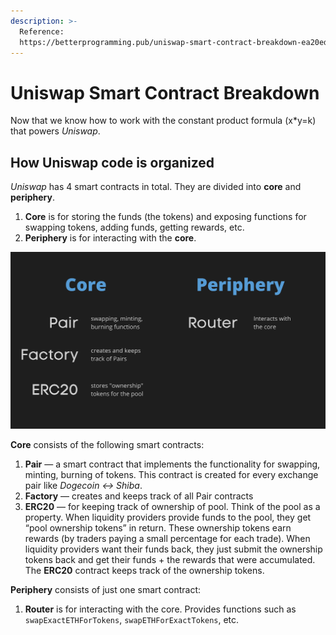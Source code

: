 ```yaml
---
description: >-
  Reference:
  https://betterprogramming.pub/uniswap-smart-contract-breakdown-ea20edf1a0ff
---
```


# Uniswap Smart Contract Breakdown

Now that we know how to work with the constant product formula (x\*y=k) that powers _Uniswap_.

## How Uniswap code is organized <a href="#e03a" id="e03a"></a>

_Uniswap_ has 4 smart contracts in total. They are divided into **core** and **periphery**.

1. **Core** is for storing the funds (the tokens) and exposing functions for swapping tokens, adding funds, getting rewards, etc.
2. **Periphery** is for interacting with the **core**.

![](<../../../.gitbook/assets/imagem (3).png>)

**Core** consists of the following smart contracts:

1. **Pair** — a smart contract that implements the functionality for swapping, minting, burning of tokens. This contract is created for every exchange pair like _Dogecoin ↔ Shiba_.
2. **Factory** — creates and keeps track of all Pair contracts
3. **ERC20** — for keeping track of ownership of pool. Think of the pool as a property. When liquidity providers provide funds to the pool, they get “pool ownership tokens” in return. These ownership tokens earn rewards (by traders paying a small percentage for each trade). When liquidity providers want their funds back, they just submit the ownership tokens back and get their funds + the rewards that were accumulated. The **ERC20** contract keeps track of the ownership tokens.

**Periphery** consists of just one smart contract:

1. **Router** is for interacting with the core. Provides functions such as `swapExactETHForTokens`, `swapETHForExactTokens`, etc.
